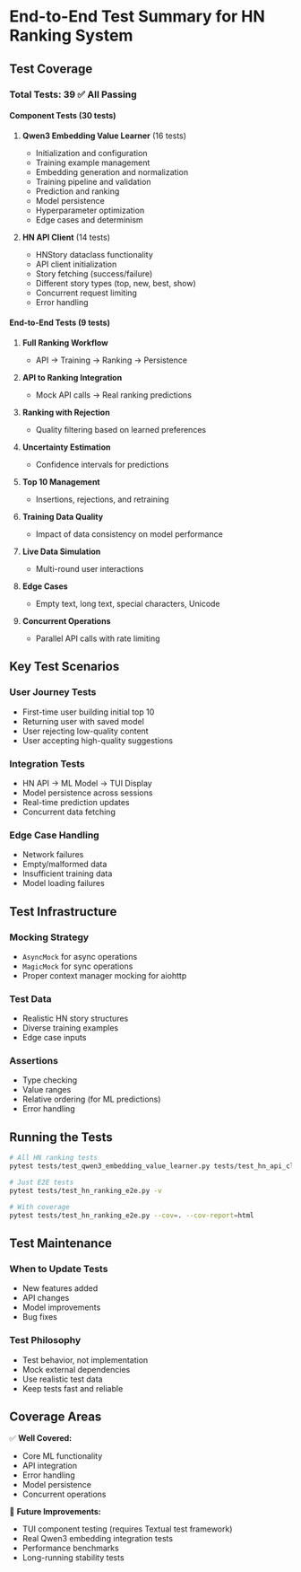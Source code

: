 # End-to-End Test Summary for HN Ranking System

## Test Coverage

### Total Tests: 39 ✅ All Passing

#### Component Tests (30 tests)
1. **Qwen3 Embedding Value Learner** (16 tests)
   - Initialization and configuration
   - Training example management
   - Embedding generation and normalization
   - Training pipeline and validation
   - Prediction and ranking
   - Model persistence
   - Hyperparameter optimization
   - Edge cases and determinism

2. **HN API Client** (14 tests)
   - HNStory dataclass functionality
   - API client initialization
   - Story fetching (success/failure)
   - Different story types (top, new, best, show)
   - Concurrent request limiting
   - Error handling

#### End-to-End Tests (9 tests)
1. **Full Ranking Workflow**
   - API → Training → Ranking → Persistence

2. **API to Ranking Integration**
   - Mock API calls → Real ranking predictions

3. **Ranking with Rejection**
   - Quality filtering based on learned preferences

4. **Uncertainty Estimation**
   - Confidence intervals for predictions

5. **Top 10 Management**
   - Insertions, rejections, and retraining

6. **Training Data Quality**
   - Impact of data consistency on model performance

7. **Live Data Simulation**
   - Multi-round user interactions

8. **Edge Cases**
   - Empty text, long text, special characters, Unicode

9. **Concurrent Operations**
   - Parallel API calls with rate limiting

## Key Test Scenarios

### User Journey Tests
- First-time user building initial top 10
- Returning user with saved model
- User rejecting low-quality content
- User accepting high-quality suggestions

### Integration Tests
- HN API → ML Model → TUI Display
- Model persistence across sessions
- Real-time prediction updates
- Concurrent data fetching

### Edge Case Handling
- Network failures
- Empty/malformed data
- Insufficient training data
- Model loading failures

## Test Infrastructure

### Mocking Strategy
- `AsyncMock` for async operations
- `MagicMock` for sync operations
- Proper context manager mocking for aiohttp

### Test Data
- Realistic HN story structures
- Diverse training examples
- Edge case inputs

### Assertions
- Type checking
- Value ranges
- Relative ordering (for ML predictions)
- Error handling

## Running the Tests

```bash
# All HN ranking tests
pytest tests/test_qwen3_embedding_value_learner.py tests/test_hn_api_client.py tests/test_hn_ranking_e2e.py -v

# Just E2E tests
pytest tests/test_hn_ranking_e2e.py -v

# With coverage
pytest tests/test_hn_ranking_e2e.py --cov=. --cov-report=html
```

## Test Maintenance

### When to Update Tests
- New features added
- API changes
- Model improvements
- Bug fixes

### Test Philosophy
- Test behavior, not implementation
- Mock external dependencies
- Use realistic test data
- Keep tests fast and reliable

## Coverage Areas

✅ **Well Covered:**
- Core ML functionality
- API integration
- Error handling
- Model persistence
- Concurrent operations

🔄 **Future Improvements:**
- TUI component testing (requires Textual test framework)
- Real Qwen3 embedding integration tests
- Performance benchmarks
- Long-running stability tests